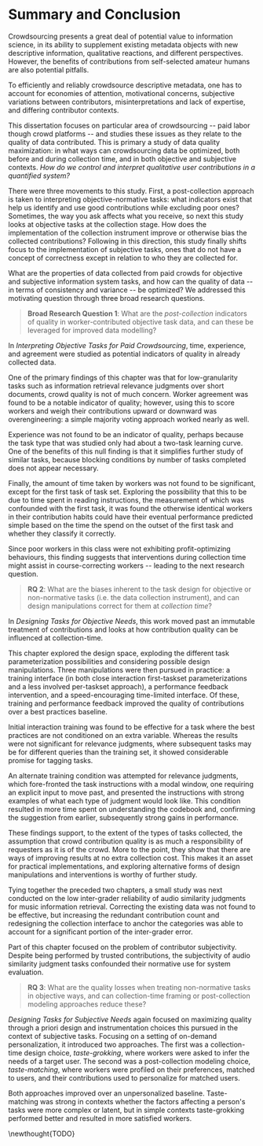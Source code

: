 Summary and Conclusion
=======================

Crowdsourcing presents a great deal of potential value to information science, in its ability to supplement existing metadata objects with new descriptive information, qualitative reactions, and different perspectives.
However, the benefits of contributions from self-selected amateur humans are also potential pitfalls.

To efficiently and reliably crowdsource descriptive metadata, one has to account for economies of attention, motivational concerns, subjective variations between contributors, misinterpretations and lack of expertise, and differing contributor contexts.

This dissertation focuses on particular area of crowdsourcing -- paid labor though crowd platforms -- and studies these issues as they relate to the quality of data contributed.
This is primary a study of data quality maximization: in what ways can crowdsourcing data be optimized, both before and during collection time, and in both objective and subjective contexts. _How do we control and interpret qualitative user contributions in a quantified system?_

There were three movements to this study.
First, a post-collection approach is taken to interpreting objective-normative tasks: what indicators exist that help us identify and use good contributions while excluding poor ones?
Sometimes, the way you ask affects what you receive, so next this study looks at objective tasks at the collection stage.
How does the implementation of the collection instrument improve or otherwise bias the collected contributions?
Following in this direction, this study finally shifts focus to the implementation of subjective tasks, ones that do not have a concept of correctness except in relation to who they are collected for.

What are the properties of data collected from paid crowds for objective and subjective information system tasks, and how can the quality of data -- in terms of consistency and variance -- be optimized? We addressed this motivating question through three broad research questions.

> __Broad Research Question 1__: What are the _post-collection_ indicators of quality in worker-contributed objective task data, and can these be leveraged for improved data modelling?

In _Interpreting Objective Tasks for Paid Crowdsourcing_, time, experience, and agreement were studied as potential indicators of quality in already collected data.

One of the primary findings of this chapter was that for low-granularity tasks such as information retrieval relevance judgments over short documents, crowd quality is not of much concern.
Worker agreement was found to be a notable indicator of quality; however, using this to score workers and weigh their contributions upward or downward was overengineering: a simple majority voting approach worked nearly as well.

Experience was not found to be an indicator of quality, perhaps because the task type that was studied only had about a two-task learning curve.
One of the benefits of this null finding is that it simplifies further study of similar tasks, because blocking conditions by number of tasks completed does not appear necessary.

Finally, the amount of time taken by workers was not found to be significant, except for the first task of task set.
Exploring the possibility that this to be due to time spent in reading instructions, the measurement of which was confounded with the first task, it was found the otherwise identical workers in their contribution habits could have their eventual performance predicted simple based on the time the spend on the outset of the first task and whether they classify it correctly.

Since poor workers in this class were not exhibiting profit-optimizing behaviours, this finding suggests that interventions during collection time might assist in course-correcting workers -- leading to the next research question.

> __RQ 2__: What are the biases inherent to the task design for objective or non-normative tasks (i.e. the data collection instrument), and can design manipulations correct for them at _collection time_?

In _Designing Tasks for Objective Needs_, this work moved past an immutable treatment of contributions and looks at how contribution quality can be influenced at collection-time.

This chapter explored the design space, exploding the different task parameterization possibilities and considering possible design manipulations.
Three manipulations were then pursued in practice: a training interface (in both close interaction first-taskset parameterizations and a less involved per-taskset 
approach), a performance feedback intervention, and a speed-encouraging time-limited interface.
Of these, training and performance feedback improved the quality of contributions over a best practices baseline.

Initial interaction training was found to be effective for a task where the best practices are not conditioned on an extra variable.
Whereas the results were not significant for relevance judgments, where subsequent tasks may be for different queries than the training set, it showed considerable promise for tagging tasks.

An alternate training condition was attempted for relevance judgments, which fore-fronted the task instructions with a modal window, one requiring an explicit input to move past, and presented the instructions with strong examples of what each type of judgment would look like.
This condition resulted in more time spent on understanding the codebook and, confirming the suggestion from earlier, subsequently strong gains in performance.

These findings support, to the extent of the types of tasks collected, the assumption that crowd contribution quality is as much a responsibility of requesters as it is of the crowd.
More to the point, they show that there are ways of improving results at no extra collection cost.
This makes it an asset for practical implementations, and exploring alternative forms of design manipulations and interventions is worthy of further study.

Tying together the preceded two chapters, a small study was next conducted on the low inter-grader reliability of audio similarity judgments for music information retrieval.
Correcting the existing data was not found to be effective, but increasing the redundant contribution count and redesigning the collection interface to anchor the categories was able to account for a significant portion of the inter-grader error.

Part of this chapter focused on the problem of contributor subjectivity. Despite being performed by trusted contributions, the subjectivity of audio similarity judgment tasks confounded their normative use for system evaluation.

> __RQ 3__: What are the quality losses when treating non-normative tasks in objective ways, and can collection-time framing or post-collection modeling approaches reduce these?

_Designing Tasks for Subjective Needs_ again focused on maximizing quality through a priori design and instrumentation choices this pursued in the context of subjective tasks.
Focusing on a setting of on-demand personalization, it introduced two approaches.
The first was a collection-time design choice, _taste-grokking_, where workers were asked to infer the needs of a target user.
The second was a post-collection modeling choice, _taste-matching_, where workers were profiled on their preferences, matched to users, and their contributions used to personalize for matched users.

Both approaches improved over an unpersonalized baseline.
Taste-matching was strong in contexts whether the factors affecting a person's tasks were more complex or latent, but in simple contexts taste-grokking performed better and resulted in more satisfied workers.

\newthought{TODO}
